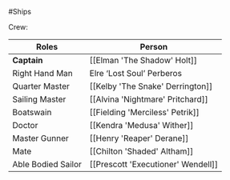 #Ships 

Crew:

| Roles              | Person                             |
| ------------------ | ---------------------------------- |
| **Captain**        | [[Elman 'The Shadow' Holt]]        |
| Right Hand Man     | Elre ‘Lost Soul’ Perberos           |
| Quarter Master     | [[Kelby 'The Snake' Derrington]]   |
| Sailing Master     | [[Alvina 'Nightmare' Pritchard]]   |
| Boatswain          | [[Fielding 'Merciless' Petrik]]    |
| Doctor             | [[Kendra 'Medusa' Wither]]         |
| Master Gunner      | [[Henry 'Reaper' Derane]]          |
| Mate               | [[Chilton 'Shaded' Altham]]        |
| Able Bodied Sailor | [[Prescott 'Executioner' Wendell]] |

